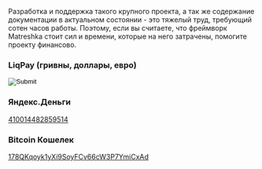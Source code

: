 Разработка и поддержка такого крупного проекта, а так же содержание документации в актуальном состоянии - это тяжелый труд, требующий сотен часов работы. Поэтому, если вы считаете, что фреймворк Matreshka стоит сил и времени, которые на него затрачены, помогите проекту финансово.

### LiqPay (гривны, доллары, евро)

<form method="POST" accept-charset="utf-8" action="https://www.liqpay.com/api/3/checkout">
<input type="hidden" name="data" value="eyJ2ZXJzaW9uIjozLCJhY3Rpb24iOiJwYXlkb25hdGUiLCJwdWJsaWNfa2V5IjoiaTE1MzAxOTQ4NjA2IiwiYW1vdW50IjoiMjAwIiwiY3VycmVuY3kiOiJVQUgiLCJkZXNjcmlwdGlvbiI6Ik1hdHJlc2hrYS5qcyBEb25hdGUiLCJ0eXBlIjoiZG9uYXRlIiwibGFuZ3VhZ2UiOiJlbiJ9" />
<input type="hidden" name="signature" value="TnNOjNuVaP7Qw47lycA1bJdK9kA=" />
<input type="image" src="//static.liqpay.com/buttons/d1en.png" name="btn_text" />
</form>

### Яндекс.Деньги

[410014482859514](https://money.yandex.ru/to/410014482859514/500)

### Bitcoin Кошелек
<a href="bitcoin:178QKqoyk1yXi9SoyFCv66cW3P7YmiCxAd">178QKqoyk1yXi9SoyFCv66cW3P7YmiCxAd</a>
